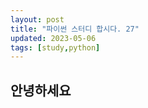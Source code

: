 ```yaml
---
layout: post
title: "파이썬 스터디 합시다. 27"
updated: 2023-05-06
tags: [study,python]
---
```


## 안녕하세요